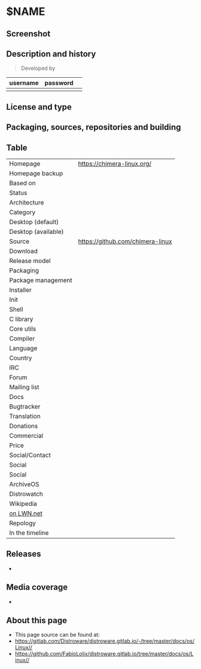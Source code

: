 # $NAME

## Screenshot


## Description and history

>

> Developed by

| username | password |  |
|----------|----------|--|
|  |  |  |


## License and type

>


## Packaging, sources, repositories and building

>


## Table

|                       |  |
|-----------------------|--|
| Homepage              | <https://chimera-linux.org/> |
| Homepage backup       |  |
| Based on              |  |
| Status                |  |
| Architecture          |  |
| Category              |  |
| Desktop (default)     |  |
| Desktop (available)   |  |
| Source                | <https://github.com/chimera-linux> |
| Download              |  |
| Release model         |  |
| Packaging             |  |
| Package management    |  |
| Installer             |  |
| Init                  |  |
| Shell                 |  |
| C library             |  |
| Core utils            |  |
| Compiler              |  |
| Language              |  |
| Country               |  |
| IRC                   |  |
| Forum                 |  |
| Mailing list          |  |
| Docs                  |  |
| Bugtracker            |  |
| Translation           |  |
| Donations             |  |
| Commercial            |  |
| Price                 |  |
| Social/Contact        |  |
| Social                |  |
| Social                |  |
| ArchiveOS             |  |
| Distrowatch           |  |
| Wikipedia             |  |
| [on LWN.net](https://lwn.net/Distributions/) |  |
| Repology              |  |
| In the timeline       |  |


## Releases

* 


## Media coverage

* 


## About this page

* This page source can be found at:
* <https://gitlab.com/Distroware/distroware.gitlab.io/-/tree/master/docs/os/Linux//>
* <https://github.com/FabioLolix/distroware.gitlab.io/tree/master/docs/os/Linux//>
